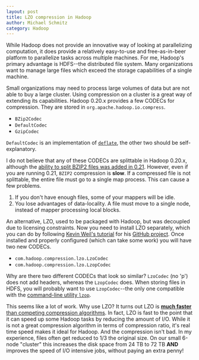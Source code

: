 ```yaml
---
layout: post
title: LZO compression in Hadoop
author: Michael Schmitz
category: Hadoop
---
```


While Hadoop does not provide an innovative way of looking at parallelizing
computation, it does provide a relatively easy-to-use and free-as-in-beer
platform to parallelize tasks across multiple machines. For me, Hadoop's
primary advantage is HDFS--the distributed file system. Many organizations want
to manage large files which exceed the storage capabilities of a single
machine.

Small organizations may need to process large volumes of data but are not able
to buy a large cluster. Using compression on a cluster is a great way of
extending its capabilities. Hadoop 0.20.x provides a few CODECs for
compression. They are stored in `org.apache.hadoop.io.compress`.

* `BZip2Codec`
* `DefaultCodec`
* `GzipCodec`

`DefaultCodec` is an implementation of
[`deflate`](http://en.wikipedia.org/wiki/DEFLATE), the other two should be
self-explanatory.

I do not believe that any of these CODECs are splittable in Hadoop 0.20.x,
although the [ability to split BZIP2 files was added in
0.21](https://issues.apache.org/jira/browse/HADOOP-4012). However, even if you
are running 0.21, `BZIP2` compression is **slow**. If a compressed file is not
splittable, the entire file must go to a single map process. This can cause a
few problems.

1. If you don't have enough files, some of your mappers will be idle.
2. You lose advantages of data-locality. A file must move to a single node, instead of mapper processing local blocks.

An alternative, LZO, used to be packaged with Hadoop, but was decoupled due to
licensing constraints. Now you need to install LZO separately, which you can do
by following [Kevin Weil's
tutorial](https://github.com/kevinweil/hadoop-lzo/blob/master/README.md) for
his [GitHub project](https://github.com/kevinweil/hadoop-lzo). Once installed
and properly configured (which can take some work) you will have two new
CODECs.

* `com.hadoop.compression.lzo.LzoCodec`
* `com.hadoop.compression.lzo.LzopCodec`

Why are there two different CODECs that look so similar? `LzoCodec` (no 'p')
does not add headers, whereas the `LzopCodec` does. When storing files in HDFS,
you will probably want to use `LzopCodec`--the only one compatible with the
[command-line utility `lzop`](http://www.lzop.org/).

This seems like a lot of work. Why use LZO? It turns out LZO is [**much
faster** than competing compression
algorithms](http://aliver.wordpress.com/2010/06/22/huge-unix-file-compresser-shootout-with-tons-of-datagraphs/).
In fact, LZO is fast to the point that it can speed up some Hadoop tasks by
reducing the amount of I/O. While it is not a great compression algorithm in
terms of compression ratio, it's real time speed makes it ideal for Hadoop. And
the compression isn't bad. In my experience, files often get reduced to 1/3 the
original size. On our small 6-node "cluster" this increases the disk space from
24 TB to 72 TB **AND** improves the speed of I/O intensive jobs, without paying
an extra penny!
